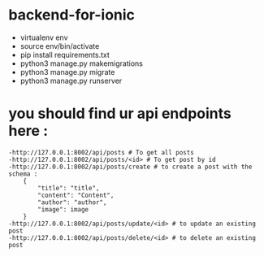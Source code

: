 # backend-for-ionic


- virtualenv env
- source env/bin/activate
- pip install requirements.txt
- python3 manage.py makemigrations
- python3 manage.py migrate
- python3 manage.py runserver

# you should find ur api endpoints here : 
    -http://127.0.0.1:8002/api/posts # To get all posts
    -http://127.0.0.1:8002/api/posts/<id> # To get post by id
    -http://127.0.0.1:8002/api/posts/create # to create a post with the schema : 
        {
            "title": "title",
            "content": "Content",
            "author": "author",
            "image": image
        }
    -http://127.0.0.1:8002/api/posts/update/<id> # to update an existing post
    -http://127.0.0.1:8002/api/posts/delete/<id> # to delete an existing post